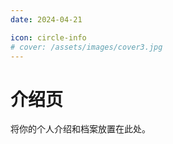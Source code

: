 ```yaml
---
date: 2024-04-21

icon: circle-info
# cover: /assets/images/cover3.jpg
---
```


# 介绍页
<!-- more -->
将你的个人介绍和档案放置在此处。
